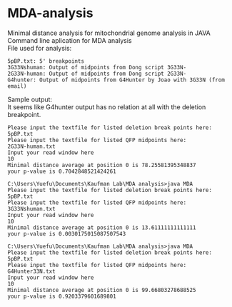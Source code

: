 # MDA-analysis
Minimal distance analysis for mitochondrial genome analysis in JAVA</br>
Command line aplication for MDA analysis </br>
File used for analysis: </br>
```
5pBP.txt: 5' breakpoints
3G33Nshuman: Output of midpoints from Dong script 3G33N- 
2G33N-human: Output of midpoints from Dong script 2G33N- 
G4hunter: Output of midpoints from G4Hunter by Joao with 3G33N (from email)
```
Sample output:</br>
It seems like G4hunter output has no relation at all with the deletion breakpoint.</br>
```
Please input the textfile for listed deletion break points here:
5pBP.txt
Please input the textfile for listed QFP midpoints here:
2G33N-human.txt
Input your read window here
10
Minimal distance average at position 0 is 78.25581395348837
your p-value is 0.7042848521424261

C:\Users\Yuefu\Documents\Kaufman Lab\MDA analysis>java MDA
Please input the textfile for listed deletion break points here:
5pBP.txt
Please input the textfile for listed QFP midpoints here:
3G33Nshuman.txt
Input your read window here
10
Minimal distance average at position 0 is 13.61111111111111
your p-value is 0.0030175015087507543

C:\Users\Yuefu\Documents\Kaufman Lab\MDA analysis>java MDA
Please input the textfile for listed deletion break points here:
5pBP.txt
Please input the textfile for listed QFP midpoints here:
G4Hunter33N.txt
Input your read window here
10
Minimal distance average at position 0 is 99.66803278688525
your p-value is 0.9203379601689801
```
